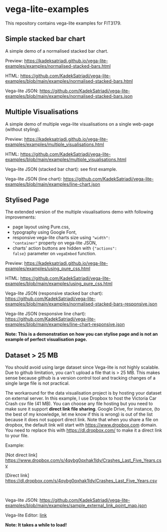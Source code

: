 # vega-lite-examples
This repository contains vega-lite examples for FIT3179.

## Simple stacked bar chart 
A simple demo of a normalised stacked bar chart. 

Preview: https://kadeksatriadi.github.io/vega-lite-examples/examples/normalised-stacked-bars.html

HTML: https://github.com/KadekSatriadi/vega-lite-examples/blob/main/examples/normalised-stacked-bars.html

Vega-lite JSON: https://github.com/KadekSatriadi/vega-lite-examples/blob/main/examples/normalised-stacked-bars.json

## Multiple Visualisations
A simple demo of multiple vega-lite visualisations on a single web-page (without styling).

Preview: https://kadeksatriadi.github.io/vega-lite-examples/examples/multiple_visualisations.html

HTML: https://github.com/KadekSatriadi/vega-lite-examples/blob/main/examples/multiple_visualisations.html

Vega-lite JSON (stacked bar chart): see first example.

Vega-lite JSON (line chart): https://github.com/KadekSatriadi/vega-lite-examples/blob/main/examples/line-chart.json

## Stylised Page
The extended version of the multiple visualisations demo with following improvements:
- page layout using Pure.css,
- typography using Google Font,
- responsive vega-lite charts size using <code>"width": "container"</code> property on vega-lite JSON,
- charts' action buttons are hidden with <code>{"actions": false}</code> parameter on <code>vegaEmbed</code> function. 

Preview: https://kadeksatriadi.github.io/vega-lite-examples/examples/using_pure_css.html

HTML: https://github.com/KadekSatriadi/vega-lite-examples/blob/main/examples/using_pure_css.html

Vega-lite JSON (responsive stacked bar chart): https://github.com/KadekSatriadi/vega-lite-examples/blob/main/examples/normalised-stacked-bars-responsive.json

Vega-lite JSON (responsive line chart): https://github.com/KadekSatriadi/vega-lite-examples/blob/main/examples/line-chart-responsive.json

**Note: This is a demonstration on how you can stylise page and is not an example of perfect visualisation page.**

## Dataset > 25 MB
You should avoid using large dataset since Vega-lite is not highly scalable. Due to github limitation, you can't upload a file that is > 25 MB. This makes sense because github is a version control tool and tracking changes of a single large file is not practical. 

The workaround for the data visualisation project is by hosting your dataset on external server. In this example, I use Dropbox to host the Victoria Car Crash csv file (41 MB). You can choose any file hosting but you need to make sure it support **direct link file sharing**. Google Drive, for instance, (to the best of my knowledge, let me know if this is wrong) is out of the list because it does not support direct link. Note that when you share a file on dropbox, the default link will start with https://www.dropbox.com domain. You need to replace this with https://dl.dropbox.com/ to make it a direct link to your file.  

Example: 

[Not direct link] https://www.dropbox.com/s/4qybg0qxhak1ldy/Crashes_Last_Five_Years.csv

[Direct link] https://dl.dropbox.com/s/4qybg0qxhak1ldy/Crashes_Last_Five_Years.csv

<br />

Vega-lite JSON: https://github.com/KadekSatriadi/vega-lite-examples/blob/main/examples/sample_external_link_point_map.json

Vega-lite Editor: [link](https://vega.github.io/editor/#/url/vega-lite/N4IgJAzgxgFgpgWwIYgFwhgF0wBwqgegIDc4BzJAOjIEtMYBXAI0poHsDp5kTykBaADZ04JACyUAVhDYA7EABoQAdxoATemgCsABh1L4NMljQBmPUrVJMKVKAYAnQWgzY8hAmsGU1DtjiY2AA9KKDYETgIxAEcATyYyHWigmCQAawBGQTVYggBhByQIeAgAfQAZIsxSgDEaUlKATTgkBwhQiGJFEAAzNgdkTDRQTFicOBcoTpAAXxmlZAc04ZBR8cmaByhBCaUemkFBAHkcJCg6WLQdSi0lCBoALwnUDJ15kDhZMLUaWTIVnpnOBDOy9GhwbIuACCeTyAEkACIAUQAcgAVUoIqFopHdNbPED9H6yJDOJRhQQMBCyCBoABMSkwNAQcAAqrI6C5Yi0HLMlII5LRMAw1M9QPsIWoXOUjiiAOJwtGs5F4sYE6IMJCyJk2JmkPkgQTWOgisVgyXS7GK5W4xlqlwarU643694U-oA8GQ9DIuWlVkAJQAQlCUaUUVCALK21b29CycK-UndHZkT5S0H9cHalw7HpDOZzIA)

**Note: It takes a while to load!**


